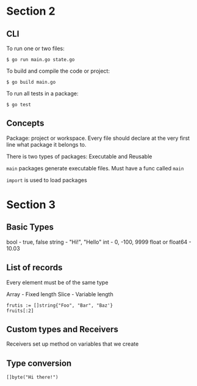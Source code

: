 # Section 2

## CLI

To run one or two files:

```
$ go run main.go state.go
```

To build and compile the code or project:

```
$ go build main.go
```

To run all tests in a package:

```
$ go test
```

## Concepts

Package: project or workspace. Every file should declare at the very first line what package it belongs to.

There is two types of packages: Executable and Reusable

`main` packages generate executable files. Must have a func called `main`

`import` is used to load packages

# Section 3

## Basic Types

bool - true, false
string - "Hi!", "Hello"
int - 0, -100, 9999
float or float64 - 10.03

## List of records

Every element must be of the same type

Array - Fixed length
Slice - Variable length

```
frutis := []string{"Foo", "Bar", "Baz'}
fruits[:2]
```

## Custom types and Receivers

Receivers set up method on variables that we create

## Type conversion

```
[]byte("Hi there!")
```
